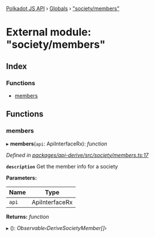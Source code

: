 [Polkadot JS API](../README.md) › [Globals](../globals.md) › ["society/members"](_society_members_.md)

# External module: "society/members"

## Index

### Functions

* [members](_society_members_.md#members)

## Functions

###  members

▸ **members**(`api`: ApiInterfaceRx): *function*

*Defined in [packages/api-derive/src/society/members.ts:17](https://github.com/polkadot-js/api/blob/9e29e89baf/packages/api-derive/src/society/members.ts#L17)*

**`description`** Get the member info for a society

**Parameters:**

Name | Type |
------ | ------ |
`api` | ApiInterfaceRx |

**Returns:** *function*

▸ (): *Observable‹DeriveSocietyMember[]›*
